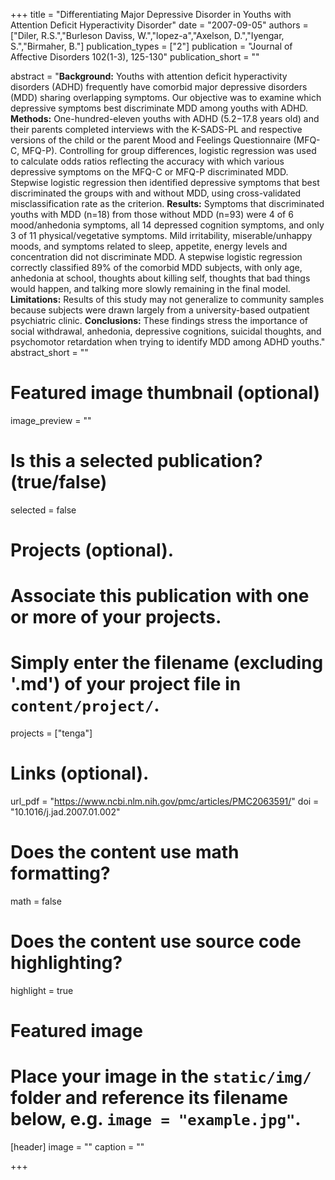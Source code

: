 +++
title = "Differentiating Major Depressive Disorder in Youths with Attention Deficit Hyperactivity Disorder"
date = "2007-09-05"
authors = ["Diler, R.S.","Burleson Daviss, W.","lopez-a","Axelson, D.","Iyengar, S.","Birmaher, B."]
publication_types = ["2"]
publication = "Journal of Affective Disorders 102(1-3), 125-130"
publication_short = ""

abstract = "**Background:** Youths with attention deficit hyperactivity disorders (ADHD) frequently have comorbid major depressive disorders (MDD) sharing overlapping symptoms. Our objective was to examine which depressive symptoms best discriminate MDD among youths with ADHD. **Methods:** One-hundred-eleven youths with ADHD (5.2−17.8 years old) and their parents completed interviews with the K-SADS-PL and respective versions of the child or the parent Mood and Feelings Questionnaire (MFQ-C, MFQ-P). Controlling for group differences, logistic regression was used to calculate odds ratios reflecting the accuracy with which various depressive symptoms on the MFQ-C or MFQ-P discriminated MDD. Stepwise logistic regression then identified depressive symptoms that best discriminated the groups with and without MDD, using cross-validated misclassification rate as the criterion. **Results:** Symptoms that discriminated youths with MDD (n=18) from those without MDD (n=93) were 4 of 6 mood/anhedonia symptoms, all 14 depressed cognition symptoms, and only 3 of 11 physical/vegetative symptoms. Mild irritability, miserable/unhappy moods, and symptoms related to sleep, appetite, energy levels and concentration did not discriminate MDD. A stepwise logistic regression correctly classified 89% of the comorbid MDD subjects, with only age, anhedonia at school, thoughts about killing self, thoughts that bad things would happen, and talking more slowly remaining in the final model. **Limitations:** Results of this study may not generalize to community samples because subjects were drawn largely from a university-based outpatient psychiatric clinic. **Conclusions:** These findings stress the importance of social withdrawal, anhedonia, depressive cognitions, suicidal thoughts, and psychomotor retardation when trying to identify MDD among ADHD youths."
abstract_short = ""

# Featured image thumbnail (optional)
image_preview = ""

# Is this a selected publication? (true/false)
selected = false

# Projects (optional).
#   Associate this publication with one or more of your projects.
#   Simply enter the filename (excluding '.md') of your project file in `content/project/`.
projects = ["tenga"]

# Links (optional).
url_pdf = "https://www.ncbi.nlm.nih.gov/pmc/articles/PMC2063591/"
doi = "10.1016/j.jad.2007.01.002"

# Does the content use math formatting?
math = false

# Does the content use source code highlighting?
highlight = true

# Featured image
# Place your image in the `static/img/` folder and reference its filename below, e.g. `image = "example.jpg"`.
[header]
image = ""
caption = ""

+++
